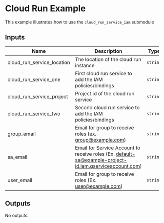 # Cloud Run Example

This example illustrates how to use the `cloud_run_service_iam` submodule

<!-- BEGINNING OF PRE-COMMIT-TERRAFORM DOCS HOOK -->
## Inputs

| Name | Description | Type | Default | Required |
|------|-------------|------|---------|:--------:|
| cloud\_run\_service\_location | The location of the cloud run instance | `string` | n/a | yes |
| cloud\_run\_service\_one | First cloud run service to add the IAM policies/bindings | `string` | n/a | yes |
| cloud\_run\_service\_project | Project id of the cloud run service | `string` | n/a | yes |
| cloud\_run\_service\_two | Second cloud run service to add the IAM policies/bindings | `string` | n/a | yes |
| group\_email | Email for group to receive roles (ex. group@example.com) | `string` | n/a | yes |
| sa\_email | Email for Service Account to receive roles (Ex. default-sa@example-project-id.iam.gserviceaccount.com) | `string` | n/a | yes |
| user\_email | Email for group to receive roles (Ex. user@example.com) | `string` | n/a | yes |

## Outputs

No outputs.

<!-- END OF PRE-COMMIT-TERRAFORM DOCS HOOK -->
